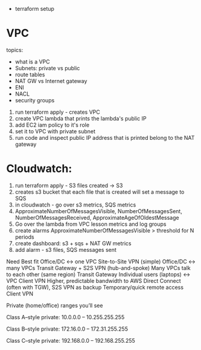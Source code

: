 - terraform setup

# VPC
topics:
* what is a VPC
* Subnets: private vs public
* route tables
* NAT GW vs Internet gateway
* ENI
* NACL
* security groups

1. run terraform apply - creates VPC 
2. create VPC lambda that prints the lambda's public IP
3. add EC2 iam policy to it's role
4. set it to VPC with private subnet 
5. run code and inspect public IP address that is printed belong to the NAT gateway

# Cloudwatch:
1. run terraform apply - S3 files created -> S3 
2. creates s3 bucket that each file that is created will set a message to SQS 
3. in cloudwatch - go over s3 metrics, SQS metrics 
4. ApproximateNumberOfMessagesVisible, NumberOfMessagesSent, NumberOfMessagesReceived, ApproximateAgeOfOldestMessage
5. Go over the lambda from VPC lesson metrics and log groups
6. create alarms ApproximateNumberOfMessagesVisible > threshold for N periods
7. create dashboard: s3 + sqs + NAT GW metrics
8. add alarm - s3 files, SQS messages sent

Need	Best fit
Office/DC ↔ one VPC	Site-to-Site VPN (simple)
Office/DC ↔ many VPCs	Transit Gateway + S2S VPN (hub-and-spoke)
Many VPCs talk to each other (same region)	Transit Gateway
Individual users (laptops) ↔ VPC	Client VPN
Higher, predictable bandwidth to AWS	Direct Connect (often with TGW), S2S VPN as backup
Temporary/quick remote access	Client VPN

Private (home/office) ranges you’ll see

Class A–style private: 10.0.0.0 – 10.255.255.255

Class B–style private: 172.16.0.0 – 172.31.255.255

Class C–style private: 192.168.0.0 – 192.168.255.255